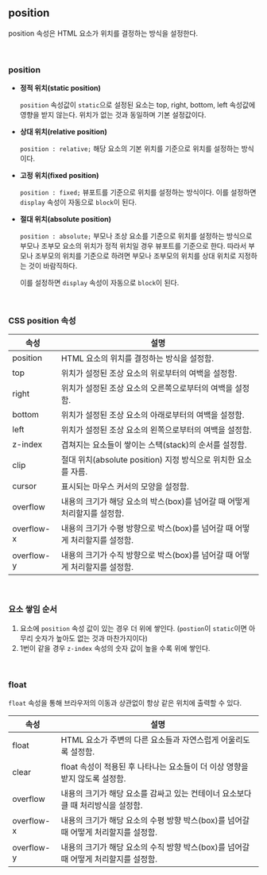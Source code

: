 ## position

position 속성은 HTML 요소가 위치를 결정하는 방식을 설정한다.


<br/>


### position


- **정적 위치(static position)**
    
    `position` 속성값이 `static`으로 설정된 요소는 top, right, bottom, left 속성값에 영향을 받지 않는다. 위치가 없는 것과 동일하며 기본 설정값이다.
    
- **상대 위치(relative position)**
    
    `position : relative;` 해당 요소의 기본 위치를 기준으로 위치를 설정하는 방식이다.
    
- **고정 위치(fixed position)**
    
    `position : fixed;` 뷰포트를 기준으로 위치를 설정하는 방식이다. 이를 설정하면 `display` 속성이 자동으로 `block`이 된다.
    
- **절대 위치(absolute position)**
    
    `position : absolute;` 부모나 조상 요소를 기준으로 위치를 설정하는 방식으로 부모나 조부모 요소의 위치가 정적 위치일 경우 뷰포트를 기준으로 한다. 따라서 부모나 조부모의 위치를 기준으로 하려면 부모나 조부모의 위치를 상대 위치로 지정하는 것이 바람직하다. 
    
    이를 설정하면 `display` 속성이 자동으로 `block`이 된다.
    

<br/>


### CSS position 속성


| 속성 | 설명 |
| --- | --- |
| position | HTML 요소의 위치를 결정하는 방식을 설정함. |
| top | 위치가 설정된 조상 요소의 위로부터의 여백을 설정함. |
| right | 위치가 설정된 조상 요소의 오른쪽으로부터의 여백을 설정함. |
| bottom | 위치가 설정된 조상 요소의 아래로부터의 여백을 설정함. |
| left | 위치가 설정된 조상 요소의 왼쪽으로부터의 여백을 설정함. |
| z-index | 겹쳐지는 요소들이 쌓이는 스택(stack)의 순서를 설정함. |
| clip | 절대 위치(absolute position) 지정 방식으로 위치한 요소를 자름. |
| cursor | 표시되는 마우스 커서의 모양을 설정함. |
| overflow | 내용의 크기가 해당 요소의 박스(box)를 넘어갈 때 어떻게 처리할지를 설정함. |
| overflow-x | 내용의 크기가 수평 방향으로 박스(box)를 넘어갈 때 어떻게 처리할지를 설정함. |
| overflow-y | 내용의 크기가 수직 방향으로 박스(box)를 넘어갈 때 어떻게 처리할지를 설정함. |


<br/>


### 요소 쌓임 순서


1. 요소에 `position` 속성 값이 있는 경우 더 위에 쌓인다. (`postion`이 `static`이면 아무리 숫자가 높아도 없는 것과 마찬가지이다)
2. 1번이 같을 경우 `z-index` 속성의 숫자 값이 높을 수록 위에 쌓인다.


<br/>


### float


`float` 속성을 통해 브라우저의 이동과 상관없이 항상 같은 위치에 출력할 수 있다.

| 속성 | 설명 |
| --- | --- |
| float | HTML 요소가 주변의 다른 요소들과 자연스럽게 어울리도록 설정함. |
| clear | float 속성이 적용된 후 나타나는 요소들이 더 이상 영향을 받지 않도록 설정함. |
| overflow | 내용의 크기가 해당 요소를 감싸고 있는 컨테이너 요소보다 클 때 처리방식을 설정함. |
| overflow-x | 내용의 크기가 해당 요소의 수평 방향 박스(box)를 넘어갈 때 어떻게 처리할지를 설정함. |
| overflow-y | 내용의 크기가 해당 요소의 수직 방향 박스(box)를 넘어갈 때 어떻게 처리할지를 설정함. |
